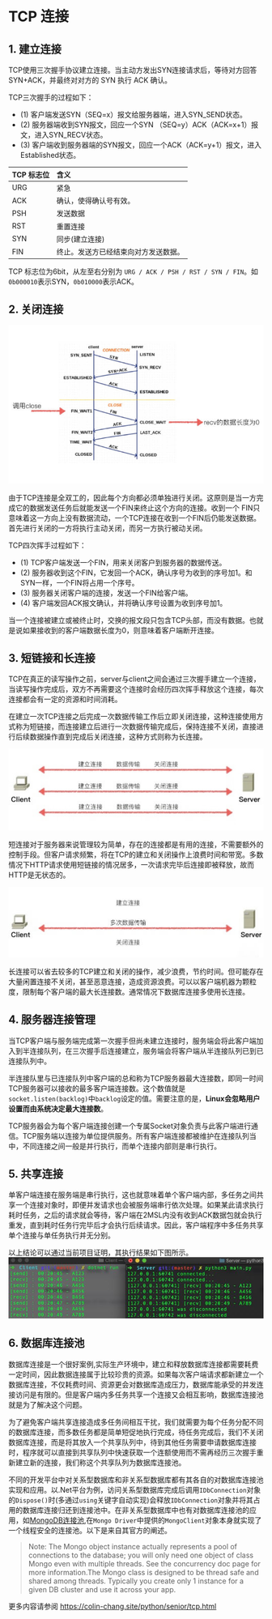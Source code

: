 # TCP 连接

## 1. 建立连接
TCP使用三次握手协议建立连接。当主动方发出SYN连接请求后，等待对方回答SYN+ACK，并最终对对方的 SYN 执行 ACK 确认。

TCP三次握手的过程如下：
* (1) 客户端发送SYN（SEQ=x）报文给服务器端，进入SYN_SEND状态。
* (2) 服务器端收到SYN报文，回应一个SYN （SEQ=y）ACK（ACK=x+1）报文，进入SYN_RECV状态。
* (3) 客户端收到服务器端的SYN报文，回应一个ACK（ACK=y+1）报文，进入Established状态。

TCP 标志位|含义
:-|:-
URG | 紧急
ACK | 确认，使得确认号有效。
PSH | 发送数据
RST | 重置连接
SYN | 同步(建立连接)
FIN | 终止。发送方已经结束向对方发送数据。

TCP 标志位为6bit，从左至右分别为 `URG / ACK / PSH / RST / SYN / FIN`。如`0b000010`表示SYN，`0b010000`表示ACK。

## 2. 关闭连接
![TCP三次握手四次挥手与十种状态](img/tcp-status.jpg)

由于TCP连接是全双工的，因此每个方向都必须单独进行关闭。这原则是当一方完成它的数据发送任务后就能发送一个FIN来终止这个方向的连接。收到一个 FIN只意味着这一方向上没有数据流动，一个TCP连接在收到一个FIN后仍能发送数据。首先进行关闭的一方将执行主动关闭，而另一方执行被动关闭。

TCP四次挥手过程如下：
* (1) TCP客户端发送一个FIN，用来关闭客户到服务器的数据传送。
* (2) 服务器收到这个FIN，它发回一个ACK，确认序号为收到的序号加1。和SYN一样，一个FIN将占用一个序号。
* (3) 服务器关闭客户端的连接，发送一个FIN给客户端。
* (4) 客户端发回ACK报文确认，并将确认序号设置为收到序号加1。

当一个连接被建立或被终止时，交换的报文段只包含TCP头部，而没有数据。也就是说如果接收到的客户端数据长度为0，则意味着客户端断开连接。

## 3. 短链接和长连接
TCP在真正的读写操作之前，server与client之间会通过三次握手建立一个连接，当读写操作完成后，双方不再需要这个连接时会经历四次挥手释放这个连接，每次连接都会有一定的资源和时间消耗。

在建立一次TCP连接之后完成一次数据传输工作后立即关闭连接，这种连接使用方式称为短链接，而连接建立后进行一次数据传输完成后，保持连接不关闭，直接进行后续数据操作直到完成后关闭连接，这种方式则称为长连接。

![短连接](img/short-conn.jpg)

短连接对于服务器来说管理较为简单，存在的连接都是有用的连接，不需要额外的控制手段。但客户请求频繁，将在TCP的建立和关闭操作上浪费时间和带宽。多数情况下HTTP请求使用短链接的情况居多，一次请求完毕后连接即被释放，故而HTTP是无状态的。

![长连接](img/long-conn.jpg)

长连接可以省去较多的TCP建立和关闭的操作，减少浪费，节约时间。但可能存在大量闲置连接不关闭，甚至恶意连接，造成资源浪费。可以以客户端机器为颗粒度，限制每个客户端的最大长连接数。通常情况下数据库连接多使用长连接。

## 4. 服务器连接管理

当TCP客户端与服务端完成第一次握手但尚未建立连接时，服务端会将此客户端加入到半连接队列，在三次握手后连接建立，服务端会将客户端从半连接队列已到已连接队列中。

半连接队里与已连接队列中客户端的总和称为TCP服务器最大连接数，即同一时间TCP服务器可以接收的最多客户端连接数。这个数值就是`socket.listen(backlog)`中`backlog`设定的值。需要注意的是，**Linux会忽略用户设置而由系统决定最大连接数**。

TCP服务器会为每个客户端连接创建一个专属Socket对象负责与此客户端进行通信。TCP服务端以连接为单位提供服务。所有客户端连接都被维护在连接队列当中，不同连接之间一般是并行执行，而单个连接内部则是串行执行。

## 5. 共享连接
单客户端连接在服务端是串行执行，这也就意味着单个客户端内部，多任务之间共享一个连接对象时，即便并发请求也会被服务端串行依次处理。如果某此请求执行耗时任务，之后的请求就会等待，客户端在2MSL内没有收到ACK数据包就会执行重发，直到耗时任务行完毕后才会执行后续请求。因此，客户端程序中多任务共享单个连接与单任务执行并无分别。

以上结论可以通过当前项目证明，其执行结果如下图所示。
![客户端共享TCP连接](img/tcp-connection.jpg)

## 6. 数据库连接池

数据库连接是一个很好案例,实际生产环境中，建立和释放数据库连接都需要耗费一定时间，因此数据连接属于比较珍贵的资源。如果每次客户端请求都新建立一个数据库连接，不仅耗费时间、资源更会对数据库造成压力，数据库能承受的并发连接访问是有限的。但是客户端内多任务共享一个连接又会相互影响，数据库连接池就是为了解决这个问题。

为了避免客户端共享连接造成多任务间相互干扰，我们就需要为每个任务分配不同的数据库连接，而多数任务都是简单短促地执行完成，待任务完成后，我们不关闭数据库连接，而是将其放入一个共享队列中，待到其他任务需要申请数据库连接时，程序就可以直接到共享队列中快速获取一个连额使用而不需再经历三次握手重新建立新的连接，我们称这个共享队列为数据库连接池。

不同的开发平台中对关系型数据库和非关系型数据库都有其各自的对数据库连接池实现和应用。以.Net平台为例，访问关系型数据库完成后调用`IDbConnection`对象的`Dispose()`时(多通过`using`关键字自动实现)会释放`IDbConnection`对象并将其占用的数据库连接归还到连接池中。在非关系型数据库中也有对数据库连接池的应用，如[MongoDB连接池](https://colin-chang.site/architecture/nosql/mongo.html#_8-2-mongo-连接池),在`Mongo Driver`中提供的`MongoClient`对象本身就实现了一个线程安全的连接池。以下是来自其官方的阐述。
 
> Note: The Mongo object instance actually represents a pool of connections to the database; you will only need one object of class Mongo even with multiple threads. See the concurrency doc page for more information.The Mongo class is designed to be thread safe and shared among threads. Typically you create only 1 instance for a given DB cluster and use it across your app. 

更多内容请参阅 https://colin-chang.site/python/senior/tcp.html
